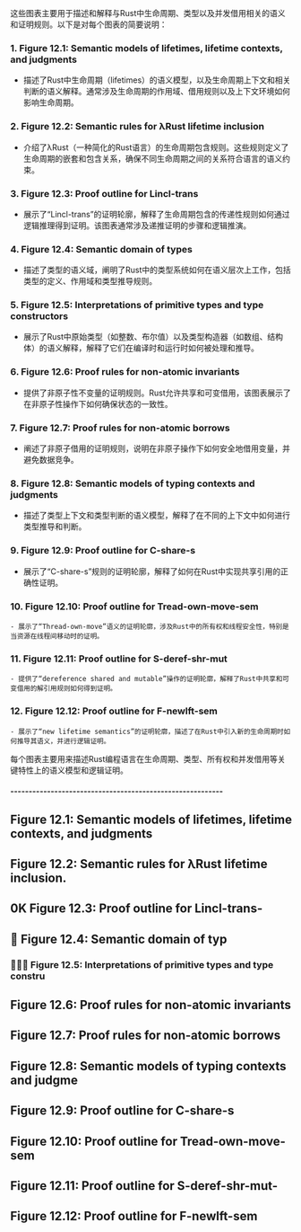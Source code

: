 



这些图表主要用于描述和解释与Rust中生命周期、类型以及并发借用相关的语义和证明规则。以下是对每个图表的简要说明：

### 1. **Figure 12.1: Semantic models of lifetimes, lifetime contexts, and judgments**
   - 描述了Rust中生命周期（lifetimes）的语义模型，以及生命周期上下文和相关判断的语义解释。通常涉及生命周期的作用域、借用规则以及上下文环境如何影响生命周期。

### 2. **Figure 12.2: Semantic rules for λRust lifetime inclusion**
   - 介绍了λRust（一种简化的Rust语言）的生命周期包含规则。这些规则定义了生命周期的嵌套和包含关系，确保不同生命周期之间的关系符合语言的语义约束。

### 3. **Figure 12.3: Proof outline for Lincl-trans**
   - 展示了“Lincl-trans”的证明轮廓，解释了生命周期包含的传递性规则如何通过逻辑推理得到证明。该图表通常涉及递推证明的步骤和逻辑推演。

### 4. **Figure 12.4: Semantic domain of types**
   - 描述了类型的语义域，阐明了Rust中的类型系统如何在语义层次上工作，包括类型的定义、作用域和类型推导规则。

### 5. **Figure 12.5: Interpretations of primitive types and type constructors**
   - 展示了Rust中原始类型（如整数、布尔值）以及类型构造器（如数组、结构体）的语义解释，解释了它们在编译时和运行时如何被处理和推导。

### 6. **Figure 12.6: Proof rules for non-atomic invariants**
   - 提供了非原子性不变量的证明规则。Rust允许共享和可变借用，该图表展示了在非原子性操作下如何确保状态的一致性。

### 7. **Figure 12.7: Proof rules for non-atomic borrows**
   - 阐述了非原子借用的证明规则，说明在非原子操作下如何安全地借用变量，并避免数据竞争。

### 8. **Figure 12.8: Semantic models of typing contexts and judgments**
   - 描述了类型上下文和类型判断的语义模型，解释了在不同的上下文中如何进行类型推导和判断。

### 9. **Figure 12.9: Proof outline for C-share-s**
   - 展示了“C-share-s”规则的证明轮廓，解释了如何在Rust中实现共享引用的正确性证明。

### 10. **Figure 12.10: Proof outline for Tread-own-move-sem**
    - 展示了“Thread-own-move”语义的证明轮廓，涉及Rust中的所有权和线程安全性，特别是当资源在线程间移动时的证明。

### 11. **Figure 12.11: Proof outline for S-deref-shr-mut**
    - 提供了“dereference shared and mutable”操作的证明轮廓，解释了Rust中共享和可变借用的解引用规则如何得到证明。

### 12. **Figure 12.12: Proof outline for F-newlft-sem**
    - 展示了“new lifetime semantics”的证明轮廓，描述了在Rust中引入新的生命周期时如何推导其语义，并进行逻辑证明。

每个图表主要用来描述Rust编程语言在生命周期、类型、所有权和并发借用等关键特性上的语义模型和逻辑证明。



#### ----------------------------------------------------------



## Figure 12.1: Semantic models of lifetimes, lifetime contexts, and judgments







## Figure 12.2: Semantic rules for λRust lifetime inclusion.







## 0K Figure 12.3: Proof outline for Lincl-trans-





##  Figure 12.4: Semantic domain of typ





###  Figure 12.5: Interpretations of primitive types and type constru











## Figure 12.6: Proof rules for non-atomic invariants





## Figure 12.7: Proof rules for non-atomic borrows







## Figure 12.8: Semantic models of typing contexts and judgme







## Figure 12.9: Proof outline for C-share-s





## Figure 12.10: Proof outline for Tread-own-move-sem



## Figure 12.11: Proof outline for S-deref-shr-mut-



## Figure 12.12: Proof outline for F-newlft-sem

